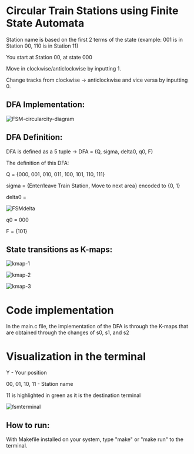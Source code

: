 # Circular Train Stations using Finite State Automata

Station name is based on the first 2 terms of the state (example: 001 is in Station 00, 110 is in Station 11)

You start at Station 00, at state 000

Move in clockwise/anticlockwise by inputting 1.

Change tracks from clockwise -> anticlockwise and vice versa by inputting 0.

## DFA Implementation:
![FSM-circularcity-diagram](https://user-images.githubusercontent.com/114067350/210193342-b67335dd-8dcb-46ec-8ce5-d7f8c01887dd.png)

## DFA Definition:
DFA is defined as a 5 tuple -> DFA = (Q, sigma, delta0, q0, F)

The definition of this DFA:

Q = {000, 001, 010, 011, 100, 101, 110, 111}

sigma = {Enter/leave Train Station, Move to next area} encoded to {0, 1}

delta0 = 

![FSMdelta](https://user-images.githubusercontent.com/114067350/210193557-b417c89b-3812-46a8-a7b8-79e98cb2f93a.png)

q0 = 000

F = {101}

## State transitions as K-maps:

![kmap-1](https://user-images.githubusercontent.com/114067350/210193682-0ea09a2b-53ca-4bde-93ba-462d5a9a064b.png)

![kmap-2](https://user-images.githubusercontent.com/114067350/210193685-e557610f-74aa-45ae-a2df-751481ec491e.png)

![kmap-3](https://user-images.githubusercontent.com/114067350/210193688-89731284-998e-4002-94ea-1a2e67c606a2.png)


# Code implementation

In the main.c file, the implementation of the DFA is through the K-maps that are obtained through the changes of s0, s1, and s2

# Visualization in the terminal

Y - Your position

00, 01, 10, 11 - Station name

11 is highlighted in green as it is the destination terminal

![fsmterminal](https://user-images.githubusercontent.com/114067350/210596616-023c6d4c-cfe7-40e9-90a3-67edbbe46dd3.PNG)


## How to run:
With Makefile installed on your system, type "make" or "make run" to the terminal.

